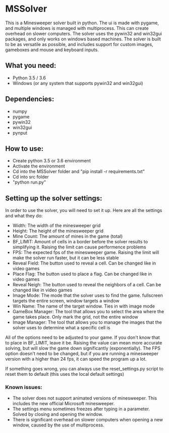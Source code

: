 # MSSolver

This is a Minesweeper solver built in python. The ui is made with pygame, and multiple windows is managed with multiprocess. This can create overhead on slower computers. The solver uses the pywin32 and win32gui packages, and only works on windows based machines. The solver is built to be as versatile as possible, and includes support for custom images, gameboxes and mouse and keyboard inputs.


## What you need:
* Python 3.5 / 3.6
* Windows (or any system that supports pywin32 and win32gui)


## Dependencies:
* numpy
* pygame
* pywin32
* win32gui
* pynput

## How to use:
* Create python 3.5 or 3.6 environment
* Activate the environment
* Cd into the MSSolver folder and "pip install -r requirements.txt"
* Cd into src folder
* "python run.py"

## Setting up the solver settings:
In order to use the solver, you will need to set it up. Here are all the settings and what they do:
* Width: The width of the minesweeper grid
* Height: The height of the minesweeper grid
* Mine Count: The amount of mines in the game (total)
* BF_LIMIT: Amount of cells in a border before the solver results to simplifying it. Raising the limit can cause performence problems
* FPS: The expected fps of the minesweeper game. Raising the limit will make the solver run faster, but it can be less stable
* Reveal Field: The button used to reveal a cell. Can be changed like in video games
* Place Flag: The button used to place a flag. Can be changed like in video games
* Reveal Neigh: The button used to reveal the neighbors of a cell. Can be changed like in video games
* Image Mode: The mode that the solver uses to find the game. fullscreen targets the entire screen, window targets a window
* Win Name: The name of the target window. Ties in with image mode
* GameBox Manager: The tool that allows you to select the area where the game takes place. Only mark the grid, not the entire window
* Image Manager: The tool that allows you to manage the images that the solver uses to determine what a specific cell is

All of the options need to be adjusted to your game. If you don't know that to place in BF_LIMIT, leave it be. Raising the value can mean more accurate solving, but will slow the game down significantly (exponentially). The FPS option doesn't need to be changed, but if you are running a minesweeper version with a higher than 24 fps, it can speed the program up a lot.

If something goes wrong, you can always use the reset_settings.py script to reset them to default (this uses the local default settings)

### Known issues:
* The solver does not support animated versions of minesweeper. This includes the new official Microsoft minesweeper.
* The settings menu sometimes freezes after typing in a parameter. Solved by closing and opening the window.
* There is significant overhead on slower computers when opening a new window, caused by the use of multiprocess.

